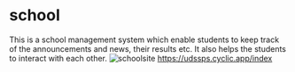 # school
  This is a school management system which enable students to keep track of the announcements and news,
  their results etc. It also helps the students to interact with each other.
  ![schoolsite](https://user-images.githubusercontent.com/98017612/207859045-8dbf0c44-f3bb-439f-bd66-47cb4217c8ce.png)
  https://udssps.cyclic.app/index
